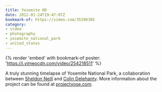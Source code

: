 ```yaml
---
title: Yosemite HD
date: 2012-01-24T19:47:07Z
bookmark-of: https://vimeo.com/35396305
category:
- video
- photography
- yosemite_national_park
- united_states
---
```

{% render 'embed' with bookmark-of
  poster: 'https://i.vimeocdn.com/video/254218511'
%}

A truly stunning timelapse of Yosemite National Park, a collaboration between [Sheldon Neill][1] and [Colin Delehanty][2]. More information about the project can be found at [projectyose.com][3].

[1]: http://www.sheldonneill.com
[2]: http://colindelehanty.com
[3]: https://www.projectyose.com
